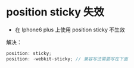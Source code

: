 # position sticky 失效

* 在 Iphone6 plus 上使用 position sticky 不生效

解决：

```js
position: sticky;  
position: -webkit-sticky; // 兼容写法需要写在下面
```
